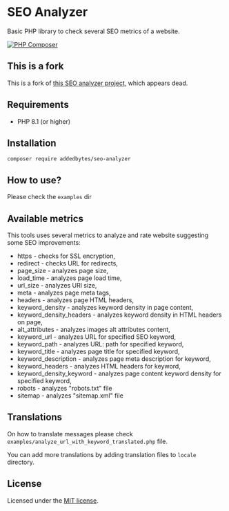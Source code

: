 # SEO Analyzer
Basic PHP library to check several SEO metrics of a website.

[![PHP Composer](https://github.com/AddedBytes/seo-analyzer/actions/workflows/php.yml/badge.svg)](https://github.com/AddedBytes/seo-analyzer/actions/workflows/php.yml)

## This is a fork

This is a fork of [this SEO analyzer project](https://github.com/grgk/seo-analyzer), which appears dead.

## Requirements

* PHP 8.1 (or higher)

## Installation
```
composer require addedbytes/seo-analyzer
```

## How to use?

Please check the `examples` dir

## Available metrics

This tools uses several metrics to analyze and rate website suggesting some SEO improvements:

* https - checks for SSL encryption,
* redirect - checks URL for redirects,
* page_size - analyzes page size,
* load_time - analyzes page load time,
* url_size - analyzes URl size,
* meta - analyzes page meta tags,
* headers - analyzes page HTML headers,
* keyword_density - analyzes keyword density in page content,
* keyword_density_headers - analyzes keyword density in HTML headers on page,
* alt_attributes - analyzes images alt attributes content,
* keyword_url - analyzes URL for specified SEO keyword,
* keyword_path - analyzes URL: path for specified keyword,
* keyword_title - analyzes page title for specified keyword,
* keyword_description - analyzes page meta description for keyword,
* keyword_headers - analyzes HTML headers for keyword,
* keyword_density_keyword - analyzes page content keyword density for specified keyword,
* robots - analyzes "robots.txt" file
* sitemap - analyzes "sitemap.xml" file

## Translations

On how to translate messages please check `examples/analyze_url_with_keyword_translated.php` file.

You can add more translations by adding translation files to `locale` directory.

## License
Licensed under the [MIT license](http://opensource.org/licenses/MIT).
